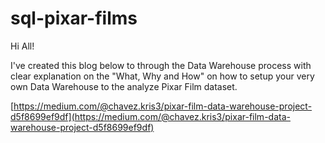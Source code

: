 # sql-pixar-films
Hi All! 

I've created this blog below to through the Data Warehouse process with clear explanation on the "What, Why and How" on how to setup your very own Data Warehouse to the analyze Pixar Film dataset.

[https://medium.com/@chavez.kris3/pixar-film-data-warehouse-project-d5f8699ef9df](https://medium.com/@chavez.kris3/pixar-film-data-warehouse-project-d5f8699ef9df)

